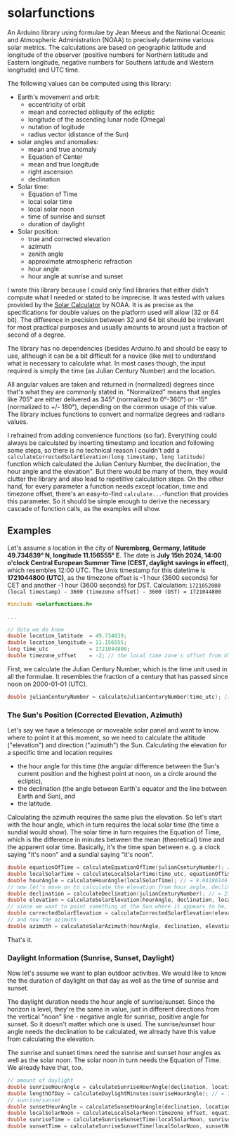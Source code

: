 # solarfunctions
An Arduino library using formulae by Jean Meeus and the National Oceanic and Atmospheric Administration (NOAA) to precisely determine various solar metrics. The calculations are based on geographic latitude and longitude of the observer (positive numbers for Northern latitude and Eastern longitude, negative numbers for Southern latitude and Western longitude) and UTC time.

The following values can be computed using this library:
- Earth's movement and orbit:
  - eccentricity of orbit
  - mean and corrected obliquity of the ecliptic
  - longitude of the ascending lunar node (Omega)
  - nutation of logitude
  - radius vector (distance of the Sun)
- solar angles and anomalies:
  - mean and true anomaly
  - Equation of Center
  - mean and true longitude
  - right ascension
  - declination
- Solar time:
  - Equation of Time
  - local solar time
  - local solar noon
  - time of sunrise and sunset
  - duration of daylight
- Solar position:
  - true and corrected elevation
  - azimuth
  - zenith angle
  - approximate atmospheric refraction
  - hour angle
  - hour angle at sunrise and sunset

I wrote this library because I could only find libraries that either didn't compute what I needed or stated to be imprecise. It was tested with values provided by the [Solar Calculator](https://gml.noaa.gov/grad/solcalc/) by NOAA. It is as precise as the specifications for double values on the platform used will allow (32 or 64 bit). The difference in precision between 32 and 64 bit should be irrelevant for most practical purposes and usually amounts to around just a fraction of second of a degree.

The library has no dependencies (besides Arduino.h) and should be easy to use, although it can be a bit difficult for a novice (like me) to understand what is necessary to calculate what. In most cases though, the input required is simply the time (as Julian Century Number) and the location.

All angular values are taken and returned in (normalized) degrees since that's what they are commonly stated in. "Normalized" means that angles like 705° are either delivered as 345° (normalized to 0°-360°) or -15° (normalized to +/- 180°), depending on the common usage of this value. The library inclues functions to convert and normalize degrees and radians values.

I refrained from adding convenience functions (so far). Everything could always be calculated by inserting timestamp and location and following some steps, so there is no technical reason I couldn't add a `calculateCorrectedSolarElevation(long timestamp, long latitude)` function which calculated the Julian Century Number, the declination, the hour angle and the elevation". But there would be many of them, they would clutter the library and also lead to repetitive calculation steps. On the other hand, for every parameter a function needs except location, time and timezone offset, there's an easy-to-find `calculate...`-function that provides this parameter. So it should be simple enough to derive the necessary cascade of function calls, as the examples will show.

## Examples
Let's assume a location in the city of **Nuremberg, Germany, latitude 49.734839° N, longitude 11.156555° E**. The date is **July 15th 2024, 14:00 o'clock Central European Summer Time (CEST, daylight savings in effect)**, which resembles 12:00 UTC. The Unix timestamp for this datetime is **1721044800 (UTC)**, as the timezone offset is -1 hour (3600 seconds) for CET and another -1 hour (3600 seconds) for DST. Calculation: `1721052000 (local timestamp) - 3600 (timezone offset) - 3600 (DST) = 1721044800`

```c
#include <solarfunctions.h>

...

// data we do know
double location_latitude  = 49.734839;
double location_longitude = 11.156555;
long time_utc             = 1721044800;
double timezone_offset    = -2; // the local time zone's offset from UTC. -1 hour for CET, -1 hour for DST.
```

First, we calculate the Julian Century Number, which is the time unit used in all the formulae. It resembles the fraction of a century that has passed since noon on 2000-01-01 (UTC).

```c
double julianCenturyNumber = calculateJulianCenturyNumber(time_utc); // = 0.24536619
```

### The Sun's Position (Corrected Elevation, Azimuth)</h3>
Let's say we have a telescope or moveable solar panel and want to know where to point it at this moment, so we need to calculate the altitude ("elevation") and direction ("azimuth") the Sun. Calculating the elevation for a specific time and location requires
- the hour angle for this time (the angular difference between the Sun's current position and the highest point at noon, on a circle around the ecliptic),</li>
- the declination (the angle between Earth's equator and the line between Earth and Sun), and</li>
- the latitude.

Calculating the azimuth requires the same plus the elevation. So let's start with the hour angle, which in turn requires the local solar time (the time a sundial would show). The solar time in turn requires the Equation of Time, which is the difference in minutes between the mean  (theoretical) time and the apparent solar time. Basically, it's the time span between e.&nbsp;g. a clock saying &quot;it's noon&quot; and a sundial saying &quot;it's noon&quot;.</p>

```c
double equationOfTime = calculateEquationOfTime(julianCenturyNumber); // let's start with the Equation of Time: = -6.05877415 minutes
double localSolarTime = calculateLocalSolarTime(time_utc, equationOfTime, location_longitude); // = 12.64279076 hours
double hourAngle = calculateHourAngle(localSolarTime); // = 9.64186146 degrees
// now let's move on to calculate the elevation from hour angle, declination and latitude: 
double declination = calculateDeclination(julianCenturyNumber); // = 21.39538652 degrees
double elevation = calculateSolarElevation(hourAngle, declination, location_latitude); // = 60.65093229 degrees
// since we want to point something at the Sun where it appears to be, not where it physically is, so we need to get the elevation corrected for atmospheric refraction
double correctedSolarElevation = calculateCorrectedSolarElevation(elevation); // =  60.66000374 degrees
// and now the azimuth
double azimuth = calculateSolarAzimuth(hourAngle, declination, elevation, location_latitude); // 89.71348454 degrees
```
That's it.

### Daylight Information (Sunrise, Sunset, Daylight)
Now let's assume we want to plan outdoor activities. We would like to know the the duration of daylight on that day as well as the time of sunrise and sunset.

The daylight duration needs the hour angle of sunrise/sunset. Since the horizon is level, they're the same in value, just in different directions from the vertical "noon" line - negative angle for sunrise, positive angle for sunset. So it doesn't matter which one is used. The sunrise/sunset hour angle needs the declination to be calculated, we already have this value from calculating the elevation.

The sunrise and sunset times need the sunrise and sunset hour angles as well as the solar noon. The solar noon in turn needs the Equation of Time. We already have that, too.

```c
// amount of daylight
double sunriseHourAngle = calculateSunriseHourAngle(declination, location_latitude); // = -119.03050254 degrees
double lengthOfDay = calculateDaylightMinutes(sunriseHourAngle); // = 726.66423054 minutes
// sunrise/sunset
double sunsetHourAngle = calculateSunsetHourAngle(declination, location_latitude);  // = 119.03050254 degrees
double localSolarNoon = calculateLocalSolarNoon(timezone_offset, equationOfTime, location_longitude); // 0.55655038 of a day --> 0.55655 * 24 = 13.3572 hours (13:21 local time)
double sunriseTime = calculateSunriseSunsetTime(localSolarNoon, sunriseHourAngle); // = 0.22593435 of a day --> 0.22593 * 24 = 5.42232 hours (05:25:20 local time)
double sunsetTime = calculateSunriseSunsetTime(localSolarNoon, sunsetHourAngle); // = 0.88745492 of a day --> 0.22593 * 24 = 21.2988 hours (21:17:56 local time)
```
